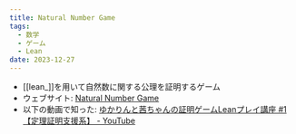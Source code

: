 ```yaml
---
title: Natural Number Game
tags:
  - 数学
  - ゲーム
  - Lean
date: 2023-12-27
---
```

- [[lean_]]を用いて自然数に関する公理を証明するゲーム
- ウェブサイト: [Natural Number Game](https://adam.math.hhu.de/#/g/hhu-adam/NNG4)
- 以下の動画で知った: [ゆかりんと茜ちゃんの証明ゲームLeanプレイ講座 #1【定理証明支援系】 - YouTube](https://www.youtube.com/watch?v=hazk0aVoJnU)